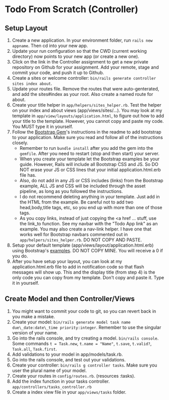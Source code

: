# Todo From Scratch (Controller)

## Setup Layout

1. Create a new application. In your environment folder, run `rails new appname`. Then cd into your new app.
2. Update your run configuration so that the CWD (current working directory) now points to your new app (or create a new one).
2. Click on the link in the Controller assignment to get a new private repository on Github for your assignment. Add your remote, stage and commit your code, and push it up to Github.
3. Create a sites or welcome controller: `bin/rails generate controller sites index about`.
4. Update your routes file. Remove the routes that were auto-genterated, and add the sites#index as your root. Also create a named route for about.
5. Create your title helper in `app/helpers/sites_helper.rb`. Test the helper on your index and about views (app/views/sites/...). You may look at my template in `app/view/layouts/application.html`, to figure out how to add your title to the template. However, you cannot copy and paste my code. You MUST type it in yourself.
5. Follow the [Bootstrap Gem](https://github.com/twbs/bootstrap-rubygem)'s instructions in the readme to add bootstrap to your application. Make sure you read and follow all of the instructions closely.
   * Remember to run `bundle install` after you add the gem into the `gemfile`. After you need to restart (stop and then start) your server.
   * When you create your template let the Bootstrap examples be your guide. However, Rails will include all Bootstrap CSS and JS. So DO NOT erase your JS or CSS lines that your initial application.html.erb file has. 
   * Also, do not add in any JS or CSS includes (links) from the Bootstrap example, ALL JS and CSS will be included through the asset pipeline, as long as you followed the instructions.
   * I do not recommend deleting anything in your template. Just add in the HTML from the example. Be careful not to add two head,body,title tags, etc, so you end up with more than one of those tags.
   * As you copy links, instead of just copying the <a href ... stuff, use the link\_to function. See my navbar with the "Todo App link" as an example. You may also create a nav-link helper. I have one that works well for Bootstrap navbars commented out in `app/helpers/sites_helper.rb`. DO NOT COPY AND PASTE.
6. Setup your default template (app/views/layout/application.html.erb) using Bootstrap's [examples](http://getbootstrap.com/docs/4.0/examples/). DO NOT COPY MINE. You will receive a 0 if you do.
7. After you have setup your layout, you can look at my application.html.erb file to add in notification code so that flash messages will show up. This and the display title (from step 4) is the only code you can copy from my template. Don't copy and paste it. Type it in yourself.

## Create Model and then Controller/Views

1. You might want to commit your code to git, so you can revert back in you make a mistake.
2. Create your model: `bin/rails generate model task name due\_date:date\_time priority:integer`. Remember to use the singular version of your name.
3. Go into the rails console, and try creating a model. `bin/rails console`. Some commands `t = Task.new`, `t.name = "Name"`, `t.save`, `t.valid?`, `Task.all`, `Task.first`.
4. Add validations to your model in app/models/task.rb.
5. Go into the rails console, and test out your validations.
6. Create your controller: `bin/rails g controller tasks`. Make sure you user the plural name of your model.
7. Create your routes in `config/routes.rb`. (resources :tasks).
8. Add the index function in your tasks controller. `app/controllers/tasks_controller.rb`
9. Create a index view file in your `app/views/tasks` folder.
